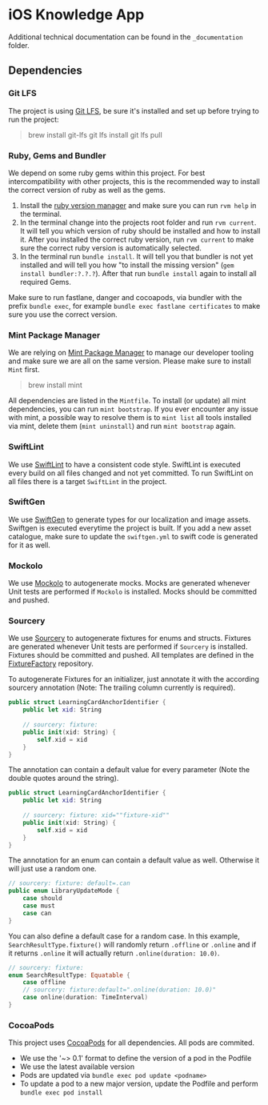 # iOS Knowledge App

Additional technical documentation can be found in the `_documentation` folder.

## Dependencies

### Git LFS

The project is using [Git LFS](https://git-lfs.github.com), be sure it's installed and set up before trying to run the project:

> brew install git-lfs
> git lfs install
> git lfs pull

### Ruby, Gems and Bundler

We depend on some ruby gems within this project. For best intercompatibility with other projects, this is the recommended way to install the correct version of ruby as well as the gems.

1. Install the [ruby version manager](https://rvm.io) and make sure you can run `rvm help` in the terminal.
2. In the terminal change into the projects root folder and run `rvm current`. It will tell you which version of ruby should be installed and how to install it. After you installed the correct ruby version, run `rvm current` to make sure the correct ruby version is automatically selected.
3. In the terminal run `bundle install`. It will tell you that bundler is not yet installed and will tell you how "to install the missing version" (`gem install bundler:?.?.?`). After that run `bundle install` again to install all required Gems.

Make sure to run fastlane, danger and cocoapods, via bundler with the prefix `bundle exec`, for example `bundle exec fastlane certificates` to make sure you use the correct version.

### Mint Package Manager

We are relying on [Mint Package Manager](https://github.com/yonaskolb/Mint) to manage our developer tooling and make sure we are all on the same version. Please make sure to install `Mint` first.

> brew install mint

All dependencies are listed in the `Mintfile`. To install (or update) all mint dependencies, you can run `mint bootstrap`. If you ever encounter any issue with mint, a possible way to resolve them is to `mint list` all tools installed via mint, delete them (`mint uninstall`) and run `mint bootstrap` again.

### SwiftLint

We use [SwiftLint](https://github.com/realm/SwiftLint) to have a consistent code style. SwiftLint is executed every build on all files changed and not yet committed. To run SwiftLint on all files there is a target `SwiftLint` in the project.

### SwiftGen

We use [SwiftGen](https://github.com/SwiftGen/SwiftGen) to generate types for our localization and image assets. Swiftgen is executed everytime the project is built. If you add a new asset catalogue, make sure to update the `swiftgen.yml` to swift code is generated for it as well.

### Mockolo

We use [Mockolo](https://github.com/uber/mockolo) to autogenerate mocks. 
Mocks are generated whenever Unit tests are performed if `Mockolo` is installed. Mocks should be committed and pushed.

### Sourcery

We use [Sourcery](https://github.com/krzysztofzablocki/Sourcery) to autogenerate fixtures for enums and structs. Fixtures are generated whenever Unit tests are performed if `Sourcery` is installed. Fixtures should be committed and pushed. All templates are defined in the [FixtureFactory](https://github.com/amboss-mededu/ios-fixture-factory) repository.

To autogenerate Fixtures for an initializer, just annotate it with the according sourcery annotation (Note: The trailing column currently is required).

```swift
public struct LearningCardAnchorIdentifier {
    public let xid: String
    
    // sourcery: fixture:
    public init(xid: String) {
        self.xid = xid
    }
}
```

The annotation can contain a default value for every parameter (Note the double quotes around the string).

```swift
public struct LearningCardAnchorIdentifier {
    public let xid: String
    
    // sourcery: fixture: xid=""fixture-xid""
    public init(xid: String) {
        self.xid = xid
    }
}
```

The annotation for an enum can contain a default value as well. Otherwise it will just use a random one.

```swift
// sourcery: fixture: default=.can
public enum LibraryUpdateMode {
    case should
    case must
    case can
}
```

You can also define a default case for a random case. In this example, `SearchResultType.fixture()` will
randomly return `.offline` or `.online` and if it returns `.online` it will actually return `.online(duration: 10.0)`.
```swift
// sourcery: fixture:
enum SearchResultType: Equatable {
    case offline
    // sourcery: fixture:default=".online(duration: 10.0)"
    case online(duration: TimeInterval)
}
```

### CocoaPods

This project uses [CocoaPods](https://cocoapods.org) for all dependencies. All pods are commited.

- We use the '~> 0.1' format to define the version of a pod in the Podfile
- We use the latest available version
- Pods are updated via `bundle exec pod update <podname>`
- To update a pod to a new major version, update the Podfile and perform `bundle exec pod install`
